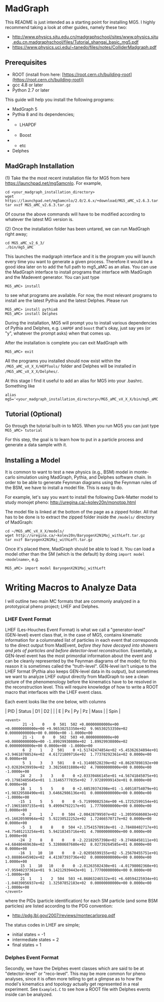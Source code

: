 # MadGraph

This README is just intended as a starting point for installing MG5. I highly recommend taking a look at other guides, namely these two:
* http://www.physics.sjtu.edu.cn/madgraphschool/sites/www.physics.sjtu.edu.cn.madgraphschool/files/Tutorial_shangai_basic_mg5.pdf
* https://www.physics.uci.edu/~tanedo/files/notes/ColliderMadgraph.pdf

## Prerequisites
* ROOT (install from here: [https://root.cern.ch/building-root](https://root.cern.ch/building-root))
* gcc 4.8 or later
* Python 2.7 or later


This guide will help you install the following programs:
* MadGraph 5
* Pythia 8 and its dependencies;
* * LHAPDF
* * Boost
* * etc
* Delphes

## MadGraph Installation
(1) Take the the most recent installation file for MG5 from here https://launchpad.net/mg5amcnlo. For example,

```
cd <your_madgraph_installation_directory>
wget https://launchpad.net/mg5amcnlo/2.0/2.6.x/+download/MG5_aMC_v2.6.3.tar.gz
tar xvzf MG5_aMC_v2.6.3.tar.gz
```

Of course the above commands will have to be modified according to whatever the latest MG version is.

(2) Once the installation folder has been untared, we can run MadGraph right away;

```
cd MG5_aMC_v2_6_3/
./bin/mg5_aMC
```

This launches the madgraph interface and it is the program you will launch every time you want to generate a given process. Therefore it would be a good idea later on to add the full path to mg5_aMC as an alias. 
You can use the MadGraph interface to install programs that interface with MadGraph and the Madevent generator. You can just type
```
MG5_aMC> install
```
to see what programs are available. For now, the most relevant programs to install are the latest Pythia and the latest Delphes. Please run

```
MG5_aMC> install pythia8
MG5_aMC> install Delphes
```
During the installation, MG5 will prompt you to install various dependencies of Pythia and Delphes, e.g. `LHAPDF` and `boost` that's okay, just say yes (or "y", whatever the prompt asks) when that comes up.

After the installation is complete you can exit MadGraph with
```
MG5_aMC> exit
```

All the programs you installed should now exist within the `/MG5_aMC_vX_X_X/HEPTools/` folder and Delphes will be installed in `/MG5_aMC_vX_X_X/Delphes/`.

At this stage I find it useful to add an alias for MG5 into your .bashrc. Something like

`alias mg5='<your_madgraph_installation_directory>/MG5_aMC_vX_X_X/bin/mg5_aMC`



## Tutorial (Optional)
Go through the tutorial built-in to MG5. When you run MG5 you can just type
```MG5_aMC> tutorial```

For this step, the goal is to learn how to put in a particle process and generate a data sample with it.


## Installing a Model
It is common to want to test a new physics (e.g., BSM) model in monte-carlo simulation using MadGraph, Pythia, and Delphes software chain. In order to be able to generate Feynman diagrams using the Feynman rules of the BSM, we have to install a model file. This is easy to do.

For example, let's say you want to install the following Dark-Matter model to study monojet pheno: http://uregina.ca/~kolev20n/monotop.html

The model file is linked at the bottom of the page as a zipped folder. All that has to be done is to extract the zipped folder inside the `/models/` directory of MadGraph:
```
cd ~/MG5_aMC_vX_X_X/models/
wget http://uregina.ca/~kolev20n/BaryogenX2N1Maj_withLeft.tar.gz
tar xvzf BaryogenX2N1Maj_withLeft.tar.gz
```
Once it's placed there, MadGraph should be able to load it. You can load a model other than the SM (which is the default) by doing `import model <modelname>`, e.g.

```
MG5_aMC> import model BaryogenX2N1Maj_withLeft
```




# Writing Macros to Analyze Data
I will outline two main MC formats that are commonly analyzed in a prototypical pheno project; LHEF and Delphes. 
### LHEF Event Format
LHEF (Les-Houches Event Format) is what we call a "generator-level" (GEN-level) event class that, in the case of MG5, contains kinematic information for a columnated list of particles in each event that corresponds to the direct output from MadEvent, *before they have decayed into showers and jets of particles and before detector-level reconstruction*. Essentially, a GEN-level event has the most primordial information about the event and can be cleanly represented by the Feynman diagrams of the model; for this reason it is sometimes called the "truth-level". GEN-level isn't unique to the LHEF format (Pythia also keeps GEN-level data in its output), but sometimes we want to analyze LHEF output directly from MadGraph to see a clean picture of the phenomenology before the kinematics have to be resolved in the reconstruction level. This will require knowledge of how to write a ROOT macro that interfaces with the LHEF event class.

Each event looks like the one below, with columns

| PID  | Status  | D1  |  D2 |   |   | E  |  Px |  Py | Pz  | Mass  | | Spin  |

```
<event>
        21 -1    0    0  501  502 +0.00000000000e+00 +0.00000000000e+00 +9.96530253350e+02  9.96530253350e+02  0.00000000000e+00 0.0000e+00 -1.0000e+00
        21 -1    0    0  502  503 +0.00000000000e+00 +0.00000000000e+00 -1.89929930800e+02  1.89929930800e+02  0.00000000000e+00 0.0000e+00 -1.0000e+00
        6  2    1    2  501    0 +1.51742474854e+02 +5.45362634894e+01 +3.94618788524e+02  4.61721809716e+02  1.77378292361e+02 0.0000e+00 0.0000e+00
        5  1    3    3  501    0 +1.31408528239e+02 +8.86207898192e+00 +3.02820439959e+02  3.30256031880e+02  4.70000000000e+00 0.0000e+00 -1.0000e+00
       24  2    3    3    0    0 +2.03339466145e+01 +4.56741845075e+01 +9.17983485645e+01  1.31465777835e+02  7.97289999143e+01 0.0000e+00 0.0000e+00
       16  1    5    5    0    0 +2.60539374398e+01 -1.60510754079e+01 +1.98329588490e+01  3.64662986136e+01  0.00000000000e+00 0.0000e+00 -1.0000e+00
      -15  1    5    5    0    0 -5.71999082534e+00 +6.17252599154e+01 +7.19653897155e+01  9.49994792217e+01  1.77700000000e+00 0.0000e+00 1.0000e+00
       -6  2    1    2    0  504 -2.00428799507e+02 -1.20595686083e+02 +5.16020590964e+02  5.92230522252e+02  1.72466570717e+02 0.0000e+00 0.0000e+00
       -5  1    8    8    0  504 +2.17541578910e+01 -2.78488402717e+01 +4.75401213254e+01  5.94218345716e+01  4.70000000000e+00 0.0000e+00 1.0000e+00
      -24  2    8    8    0    0 -2.22182957398e+02 -9.27468458111e+01 +4.68480469638e+02  5.32808687680e+02  8.02739264585e+01 0.0000e+00 0.0000e+00
      -16  1   10   10    0    0 -2.02056599155e+02 -5.25670455751e+01 +3.88886445902e+02  4.41387393736e+02  0.00000000000e+00 0.0000e+00 1.0000e+00
       15  1   10   10    0    0 -2.01263582430e+01 -4.01798002360e+01 +7.95940237361e+01  9.14212939443e+01  1.77700000000e+00 0.0000e+00 -1.0000e+00
       21  1    1    2  504  503 +4.86863246532e+01 +6.60594225934e+01 -1.04039056937e+02  1.32507852183e+02  0.00000000000e+00 0.0000e+00 -1.0000e+00
</event>
```
  
where the PIDs (particle identification) for each SM particle (and some BSM particles) are listed according to the PDG convention:

* http://pdg.lbl.gov/2007/reviews/montecarlorpp.pdf

The status codes in LHEF are simple;
* initial states = -1
* intermediate states = 2
* final states = 1

### Delphes Event Format
Secondly, we have the Delphes event classes which are said to be at "detector-level" or "reco-level". This may be more common for pheno analyses, since it is often more telling to get a glimpse as to how the model's kinematics and topology actually get represented in a real experiment. See `Example1.C` to see how a ROOT file with Delphes events inside can be analyzed.
